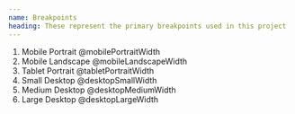 ```yaml
---
name: Breakpoints
heading: These represent the primary breakpoints used in this project
---
```


<ol>
	<li class="resolution --mobile-portrait">Mobile Portrait <span>@mobilePortraitWidth</span></li>
	<li class="resolution --mobile-landscape">Mobile Landscape <span>@mobileLandscapeWidth</span></li>
	<li class="resolution --tablet-portrait">Tablet Portrait <span>@tabletPortraitWidth</span></li>
	<li class="resolution --desktop-small">Small Desktop <span>@desktopSmallWidth</span></li>
	<li class="resolution --desktop-medium">Medium Desktop <span>@desktopMediumWidth</span></li>
	<li class="resolution --desktop-large">Large Desktop <span>@desktopLargeWidth</span></li>
</ol>